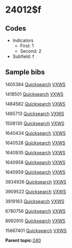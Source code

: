 # 24012$f

## Codes

-   Indicators
    -   First: 1
    -   Second: 2
-   Subfield: f

## Sample bibs

1405384 [Quicksearch](https://search.library.yale.edu/catalog/1405384) [VXWS](http://prodorbis.library.yale.edu:7014/vxws/GetHoldingsService?bibId=1405384)

1418501 [Quicksearch](https://search.library.yale.edu/catalog/1418501) [VXWS](http://prodorbis.library.yale.edu:7014/vxws/GetHoldingsService?bibId=1418501)

1484582 [Quicksearch](https://search.library.yale.edu/catalog/1484582) [VXWS](http://prodorbis.library.yale.edu:7014/vxws/GetHoldingsService?bibId=1484582)

1485713 [Quicksearch](https://search.library.yale.edu/catalog/1485713) [VXWS](http://prodorbis.library.yale.edu:7014/vxws/GetHoldingsService?bibId=1485713)

1508130 [Quicksearch](https://search.library.yale.edu/catalog/1508130) [VXWS](http://prodorbis.library.yale.edu:7014/vxws/GetHoldingsService?bibId=1508130)

1640434 [Quicksearch](https://search.library.yale.edu/catalog/1640434) [VXWS](http://prodorbis.library.yale.edu:7014/vxws/GetHoldingsService?bibId=1640434)

1640528 [Quicksearch](https://search.library.yale.edu/catalog/1640528) [VXWS](http://prodorbis.library.yale.edu:7014/vxws/GetHoldingsService?bibId=1640528)

1640935 [Quicksearch](https://search.library.yale.edu/catalog/1640935) [VXWS](http://prodorbis.library.yale.edu:7014/vxws/GetHoldingsService?bibId=1640935)

1640958 [Quicksearch](https://search.library.yale.edu/catalog/1640958) [VXWS](http://prodorbis.library.yale.edu:7014/vxws/GetHoldingsService?bibId=1640958)

1640959 [Quicksearch](https://search.library.yale.edu/catalog/1640959) [VXWS](http://prodorbis.library.yale.edu:7014/vxws/GetHoldingsService?bibId=1640959)

3834926 [Quicksearch](https://search.library.yale.edu/catalog/3834926) [VXWS](http://prodorbis.library.yale.edu:7014/vxws/GetHoldingsService?bibId=3834926)

3909522 [Quicksearch](https://search.library.yale.edu/catalog/3909522) [VXWS](http://prodorbis.library.yale.edu:7014/vxws/GetHoldingsService?bibId=3909522)

3919163 [Quicksearch](https://search.library.yale.edu/catalog/3919163) [VXWS](http://prodorbis.library.yale.edu:7014/vxws/GetHoldingsService?bibId=3919163)

6780756 [Quicksearch](https://search.library.yale.edu/catalog/6780756) [VXWS](http://prodorbis.library.yale.edu:7014/vxws/GetHoldingsService?bibId=6780756)

8992910 [Quicksearch](https://search.library.yale.edu/catalog/8992910) [VXWS](http://prodorbis.library.yale.edu:7014/vxws/GetHoldingsService?bibId=8992910)

15667401 [Quicksearch](https://search.library.yale.edu/catalog/15667401) [VXWS](http://prodorbis.library.yale.edu:7014/vxws/GetHoldingsService?bibId=15667401)

**Parent topic:**[240](../../tags/240/240.md)

